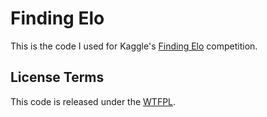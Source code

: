 # Finding Elo

This is the code I used for Kaggle's [Finding Elo](https://www.kaggle.com/c/finding-elo/) competition.

## License Terms

This code is released under the [WTFPL](http://www.wtfpl.net).
